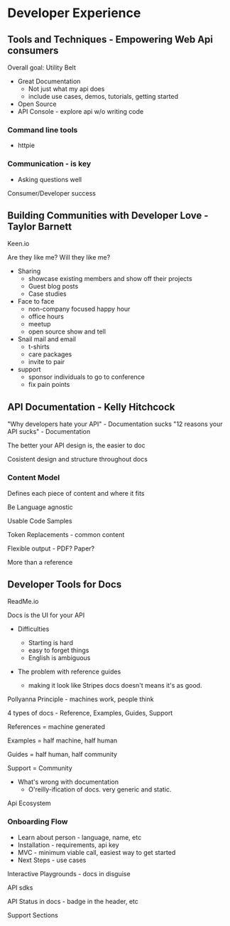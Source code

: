 # Developer Experience

## Tools and Techniques - Empowering Web Api consumers

Overall goal: Utility Belt

* Great Documentation
	* Not just what my api does
	* include use cases, demos, tutorials, getting started
* Open Source
* API Console - explore api w/o writing code

### Command line tools

* httpie

### Communication - is key

* Asking questions well

Consumer/Developer success

## Building Communities with Developer Love - Taylor Barnett

Keen.io

Are they like me? Will they like me?

* Sharing
	* showcase existing members and show off their projects
	* Guest blog posts
	* Case studies
* Face to face
	* non-company focused happy hour
	* office hours
	* meetup
	* open source show and tell
* Snail mail and email
	* t-shirts
	* care packages
	* invite to pair
* support
	* sponsor individuals to go to conference
	* fix pain points

## API Documentation - Kelly Hitchcock

"Why developers hate your API" - Documentation sucks
"12 reasons your API sucks" - Documentation

The better your API design is, the easier to doc

Cosistent design and structure throughout docs

### Content Model

Defines each piece of content and where it fits

Be Language agnostic

Usable Code Samples

Token Replacements - common content

Flexible output - PDF? Paper?

More than a reference

## Developer Tools for Docs

ReadMe.io

Docs is the UI for your API

* Difficulties
	* Starting is hard
	* easy to forget things
	* English is ambiguous

* The problem with reference guides
	* making it look like Stripes docs doesn't means it's as good.

Pollyanna Principle  - machines work, people think

4 types of docs - Reference, Examples, Guides, Support

References = machine generated

Examples = half machine, half human

Guides = half human, half community

Support = Community

* What's wrong with documentation
	* O'reilly-ification of docs.  very generic and static.

Api Ecosystem

### Onboarding Flow

* Learn about person - language, name, etc
* Installation - requirements, api key
* MVC - minimum viable call, easiest way to get started
* Next Steps - use cases

Interactive Playgrounds - docs in disguise 

API sdks

API Status in docs - badge in the header, etc

Support Sections








